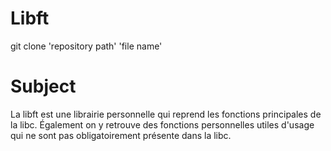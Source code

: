 # Libft

git clone 'repository path' 'file name'

# Subject

La libft est une librairie personnelle qui reprend les fonctions principales de la libc.
Également on y retrouve des fonctions personnelles utiles d'usage qui ne sont pas obligatoirement présente dans la libc.
